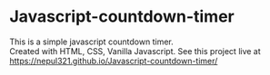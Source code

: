 # Javascript-countdown-timer
This is a simple javascript countdown timer. 
<br/>
Created with HTML, CSS, Vanilla Javascript.
See this project live at <a href="https://nepul321.github.io/Javascript-countdown-timer/">https://nepul321.github.io/Javascript-countdown-timer/</a>
